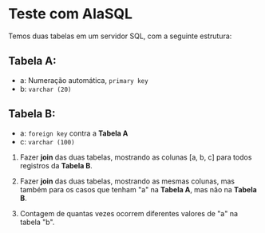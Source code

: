# Teste com AlaSQL

Temos duas tabelas em um servidor SQL, com a seguinte estrutura:

## Tabela A:
   - a: Numeração automática, `primary key`
   - b: `varchar (20)`

## Tabela B:
   - a: `foreign key` contra a **Tabela A**
   - c: `varchar (100)`

1. Fazer **join** das duas tabelas, mostrando as colunas [a, b, c] para todos
registros da **Tabela B**.

2. Fazer **join** das duas tabelas, mostrando as mesmas colunas, mas também para os casos que tenham "a" na **Tabela A**, mas não na **Tabela B**.

3. Contagem de quantas vezes ocorrem diferentes valores de "a" na tabela "b".